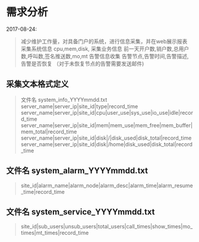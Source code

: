 #   需求分析

2017-08-24:

> 减少维护工作量，对具备门户的系统，进行信息采集，并在web展示报表
> 采集系统信息 cpu,mem,disk,
> 采集业务信息 前一天开户数,销户数,总用户数,呼叫数,签名推送数,mo,mt
> 告警信息收集 告警节点,告警时间,告警描述, 告警是否恢复 （对于未恢复节点的告警需要发送邮件)

## 采集文本格式定义
> 文件名 system_info_YYYYmmdd.txt
> server_name|server_ip|site_id|type|record_time
> server_name|server_ip|site_id|cpu|user_use|sys_use|io_use|idle|record_time
> server_name|server_ip|site_id|mem|mem_use|mem_free|mem_buffer|mem_total|record_time
> server_name|server_ip|site_id|disk|/|disk_used|disk_total|record_time
> server_name|server_ip|site_id|disk|/home|disk_used|disk_total|record_time


## 文件名 system_alarm_YYYYmmdd.txt
> site_id|alarm_name|alarm_node|alarm_desc|alarm_time|alarm_resume_time|record_time

## 文件名 system_service_YYYYmmdd.txt
> site_id|sub_users|unsub_users|total_users|call_times|show_times|mo_times|mt_times|record_time


